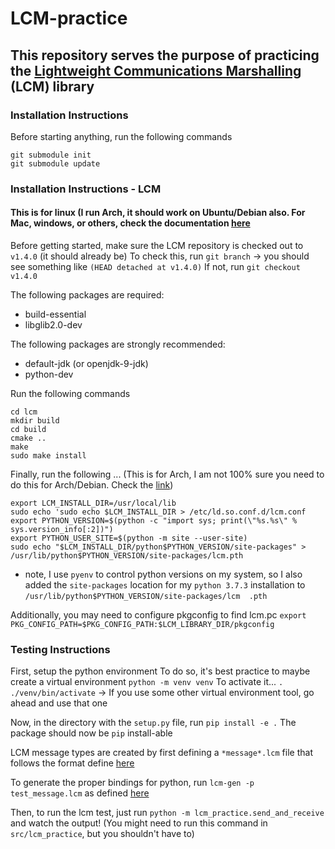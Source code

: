 # LCM-practice

## This repository serves the purpose of practicing the [Lightweight Communications Marshalling](https://github.com/lcm-proj/lcm) (LCM) library

### Installation Instructions
Before starting anything, run the following commands

```
git submodule init
git submodule update
```
### Installation Instructions - LCM
#### This is for linux (I run Arch, it should work on Ubuntu/Debian also. For Mac, windows, or others, check the documentation [here](https://github.com/lcm-proj/lcm/blob/master/docs/content/build-instructions.md)

Before getting started, make sure the LCM repository is checked out to `v1.4.0` (it should already be)
To check this, run `git branch` -> you should see something like `(HEAD detached at v1.4.0)`
If not, run `git checkout v1.4.0`

The following packages are required:
- build-essential
- libglib2.0-dev

The following packages are strongly recommended:
- default-jdk (or openjdk-9-jdk)
- python-dev

Run the following commands

```
cd lcm
mkdir build
cd build
cmake ..
make
sudo make install
```
Finally, run the following ... (This is for Arch, I am not 100% sure you need to do this for Arch/Debian. Check the [link](https://github.com/lcm-proj/lcm/blob/master/docs/content/build-instructions.md))
```
export LCM_INSTALL_DIR=/usr/local/lib
sudo echo 'sudo echo $LCM_INSTALL_DIR > /etc/ld.so.conf.d/lcm.conf
export PYTHON_VERSION=$(python -c "import sys; print(\"%s.%s\" % sys.version_info[:2])")
export PYTHON_USER_SITE=$(python -m site --user-site)
sudo echo "$LCM_INSTALL_DIR/python$PYTHON_VERSION/site-packages" > /usr/lib/python$PYTHON_VERSION/site-packages/lcm.pth
```

* note, I use `pyenv` to control python versions on my system, so I also added the `site-packages` location for my `python 3.7.3` installation to `/usr/lib/python$PYTHON_VERSION/site-packages/lcm  .pth`

Additionally, you may need to configure pkgconfig to find lcm.pc
`export PKG_CONFIG_PATH=$PKG_CONFIG_PATH:$LCM_LIBRARY_DIR/pkgconfig`

### Testing Instructions
First, setup the python environment
To do so, it's best practice to maybe create a virtual environment
`python -m venv venv`
To activate it... `. ./venv/bin/activate` -> If you use some other virtual environment tool, go ahead and use that one

Now, in the directory with the `setup.py` file, run `pip install -e .`
The package should now be `pip` install-able

LCM message types are created by first defining a `*message*.lcm` file that follows the format define [here](https://lcm-proj.github.io/type_specification.html)

To generate the proper bindings for python, run `lcm-gen -p test_message.lcm` as defined [here](https://lcm-proj.github.io/tut_lcmgen.html)

Then, to run the lcm test, just run `python -m lcm_practice.send_and_receive` and watch the output! (You might need to run this command in `src/lcm_practice`, but you shouldn't have to)
